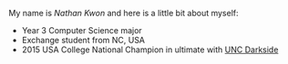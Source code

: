 My name is *Nathan Kwon* and here is a little bit about myself:
* Year 3 Computer Science major
* Exchange student from NC, USA
* 2015 USA College National Champion in ultimate with [UNC Darkside](http://uncdarkside.com/)
